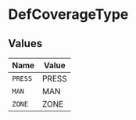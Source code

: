 # DefCoverageType


## Values

| Name    | Value   |
| ------- | ------- |
| `PRESS` | PRESS   |
| `MAN`   | MAN     |
| `ZONE`  | ZONE    |